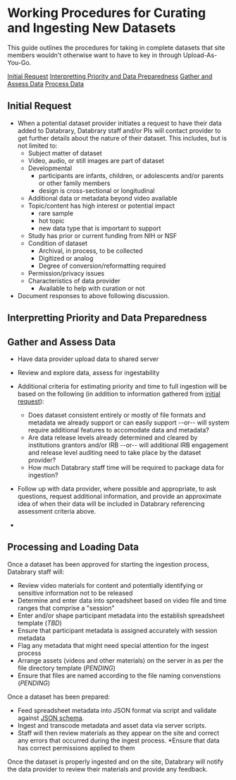 Working Procedures for Curating and Ingesting New Datasets
==========================================================

This guide outlines the procedures for taking in complete datasets that site members wouldn't otherwise want to have to key in through Upload-As-You-Go.

[Initial Request](#initial_request)
[Interpretting Priority and Data Preparedness](#interpret_priority)
[Gather and Assess Data](#gather_assess)
[Process Data](#process_data)


## <a name="initial_request">Initial Request</a>

* When a potential dataset provider initiates a request to have their data added to Databrary, Databrary staff and/or PIs will contact provider to get further details about the nature of their dataset. This includes, but is not limited to:
    - Subject matter of dataset
    - Video, audio, or still images are part of dataset
    - Developmental
        + participants are infants, children, or adolescents and/or parents or other family members
        + design is cross-sectional or longitudinal
    - Additional data or metadata beyond video available
    - Topic/content has high interest or potential impact
        + rare sample
        + hot topic
        + new data type that is important to support
    - Study has prior or current funding from NIH or NSF
    - Condition of dataset
        + Archival, in process, to be collected
        + Digitized or analog
        + Degree of conversion/reformatting required
    - Permission/privacy issues
    - Characteristics of data provider
        + Available to help with curation or not
* Document responses to above following discussion.

## <a name="interpret_priority">Interpretting Priority and Data Preparedness</a>


## <a name="gather_assess">Gather and Assess Data</a>

* Have data provider upload data to shared server
* Review and explore data, assess for ingestability
* Additional criteria for estimating priority and time to full ingestion will be based on the following (in addition to information gathered from [initial request](#initial_request)):

    - Does dataset consistent entirely or mostly of file formats and metadata we already support or can easily support --or-- will system require additional features to accomodate data and metadata?
    - Are data release levels already determined and cleared by institutions grantors and/or IRB --or-- will additional IRB engagement and release level auditing need to take place by the dataset provider?
    - How much Databrary staff time will be required to package data for ingestion? 

* Follow up with data provider, where possible and appropriate, to ask questions, request additional information, and provide an approximate idea of when their data will be included in Databrary referencing assessment criteria above.

* 

## <a name="process_data">Processing and Loading Data</a>

Once a dataset has been approved for starting the ingestion process, Databrary staff will:

* Review video materials for content and potentially identifying or sensitive information not to be released
* Determine and enter data into spreadsheet based on video file and time ranges that comprise a "session"
* Enter and/or shape participant metadata into the establish spreadsheet template (*TBD*)
* Ensure that participant metadata is assigned accurately with session metadata
* Flag any metadata that might need special attention for the ingest process
* Arrange assets (videos and other materials) on the server in as per the file directory template (*PENDING*)
* Ensure that files are named according to the file naming convenstions (*PENDING*)

Once a dataset has been prepared: 

* Feed spreadsheet metadata into JSON format via script and validate against [JSON schema](http://github.com/databrary/curation/spec/volume.json).
* Ingest and transcode metadata and asset data via server scripts.
* Staff will then review materials as they appear on the site and correct any errors that occurred during the ingest process. 
*Ensure that data has correct permissions applied to them

Once the dataset is properly ingested and on the site, Databrary will notify the data provider to review their materials and provide any feedback.
